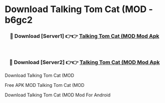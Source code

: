 # Download Talking Tom Cat (MOD - b6gc2



<div align="center">
<h3>🔴 Download [Server1] 👉👉 <a href="https://momento.my/?title=Talking_Tom_Cat_(MOD">Talking Tom Cat (MOD Mod Apk</a></h3><br>

<h3>🔴 Download [Server2] 👉👉 <a href="https://momento.my/?title=Talking_Tom_Cat_(MOD">Talking Tom Cat (MOD Mod Apk</a></h3>
</div>



Download Talking Tom Cat (MOD 

Free APK MOD Talking Tom Cat (MOD 

Download Talking Tom Cat (MOD Mod For Android
